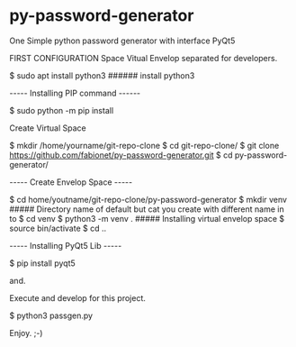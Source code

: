 # py-password-generator
One Simple python password generator with interface PyQt5


FIRST CONFIGURATION Space Vitual Envelop separated for developers.

$ sudo apt install python3     ###### install python3

----- Installing PIP command ------

$ sudo python -m pip install

Create Virtual Space

$ mkdir /home/yourname/git-repo-clone
$ cd git-repo-clone/
$ git clone https://github.com/fabionet/py-password-generator.git
$ cd py-password-generator/

----- Create Envelop Space -----

$ cd home/youtname/git-repo-clone/py-password-generator
$ mkdir venv                                               ##### Directory name of default but cat you create with different name in to
$ cd venv
$ python3 -m venv .                                        ##### Installing virtual envelop space
$ source bin/activate
$ cd ..

----- Installing PyQt5 Lib -----

$ pip install pyqt5

and.

Execute and develop for this project.

$ python3 passgen.py

Enjoy. ;-)

